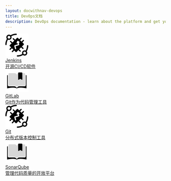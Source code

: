```yaml
---
layout: docwithnav-devops
title: DevOps文档
description: DevOps documentation - learn about the platform and get your IoT projects
---
```






<div class="doc-features row mt-4">
    <div class="col-12 col-sm-6 col-lg col-xxl-6 col-4xl mb-4">
        <a class="feature-card" href="https://www.jenkins.io/zh/">
            <img class="feature-logo" src="/images/feature-logo/thingsboard-logo.svg"/>
            <div class="feature-title">Jenkins</div>
            <div class="feature-text">
                开源CI/CD软件
            </div>
        </a>
    </div>
    <div class="col-12 col-sm-6 col-lg col-xxl-6 col-4xl mb-4">
        <a class="feature-card" href="https://about.gitlab.com/">
            <img class="feature-logo" src="/images/feature-logo/guides.svg"/>
            <div class="feature-title">GitLab</div>
            <div class="feature-text">
                Git作为代码管理工具
            </div>
        </a>
    </div>
<div class="col-12 col-sm-6 col-lg col-xxl-6 col-4xl mb-4">
    <a class="feature-card" href="https://git-scm.com/">
        <img class="feature-logo" src="/images/feature-logo/thingsboard-logo.svg"/>
        <div class="feature-title">Git</div>
        <div class="feature-text">
            分布式版本控制工具
        </div>
    </a>
</div>
<div class="col-12 col-sm-6 col-lg col-xxl-6 col-4xl mb-4">
    <a class="feature-card" href="https://www.sonarsource.com/">
        <img class="feature-logo" src="/images/feature-logo/guides.svg"/>
        <div class="feature-title">SonarQube</div>
        <div class="feature-text">
            管理代码质量的开放平台
        </div>
    </a>
</div>    
</div>  



